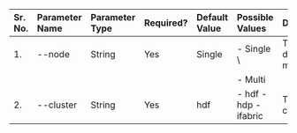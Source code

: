 |  Sr. No. |    Parameter Name        |       Parameter Type    |   Required?    |    Default Value   |      Possible Values          |        Description                | 
|  :---    |    :---                  |       :---              |   :---         |    :---            |      :---                     |        :---                       | 
|  1.      |    --node                |       String            |      Yes       |      Single        |    - Single \                 |   Type of deployment model        | 
|          |                          |                         |                |                    |    - Multi                    |                                   |
|  2.      |    --cluster             |       String            |      Yes       |      hdf           |  - hdf - hdp - ifabric        |   Type of cluster                 |      |  3.      |    --stack_name_initial  |       String            |      Yes       |      default       |   Initial with 2 letters only |   Initial for the cluster         |
